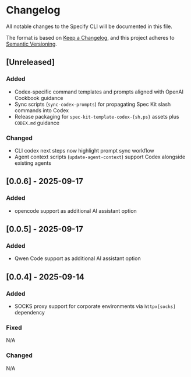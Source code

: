 # Changelog

All notable changes to the Specify CLI will be documented in this file.

The format is based on [Keep a Changelog](https://keepachangelog.com/en/1.0.0/),
and this project adheres to [Semantic Versioning](https://semver.org/spec/v2.0.0.html).

## [Unreleased]

### Added

- Codex-specific command templates and prompts aligned with OpenAI Cookbook guidance
- Sync scripts (`sync-codex-prompts`) for propagating Spec Kit slash commands into Codex
- Release packaging for `spec-kit-template-codex-{sh,ps}` assets plus `CODEX.md` guidance

### Changed

- CLI codex next steps now highlight prompt sync workflow
- Agent context scripts (`update-agent-context`) support Codex alongside existing agents

## [0.0.6] - 2025-09-17

### Added

- opencode support as additional AI assistant option

## [0.0.5] - 2025-09-17

### Added

- Qwen Code support as additional AI assistant option

## [0.0.4] - 2025-09-14

### Added

- SOCKS proxy support for corporate environments via `httpx[socks]` dependency

### Fixed

N/A

### Changed

N/A
